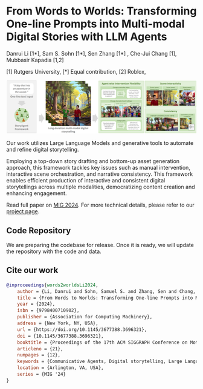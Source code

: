 # From Words to Worlds: Transforming One-line Prompts into Multi-modal Digital Stories with LLM Agents

Danrui Li [1*], Sam S. Sohn [1*], Sen Zhang [1*] , Che-Jui Chang [1], Mubbasir Kapadia [1,2]

[1] Rutgers University,
[*] Equal contribution,
[2] Roblox,

![Teaser](static\images\teaser.png)

Our work utilizes Large Language Models and generative tools to automate and refine digital storytelling.

Employing a top-down story drafting and bottom-up asset generation approach, this framework tackles key issues such as manual intervention, interactive scene orchestration, and narrative consistency. This framework enables efficient production of interactive and consistent digital storytellings across multiple modalities, democratizing content creation and enhancing engagement.

Read full paper on [MIG 2024](https://dl.acm.org/doi/10.1145/3677388.3696321).
For more technical details, please refer to our [project page](https://danruili.github.io/wordstoworlds/).

## Code Repository

We are preparing the codebase for release. Once it is ready, we will update the repository with the code and data.


## Cite our work
```bibtex
@inproceedings{words2worldsLi2024,
    author = {Li, Danrui and Sohn, Samuel S. and Zhang, Sen and Chang, Che-Jui and Kapadia, Mubbasir},
    title = {From Words to Worlds: Transforming One-line Prompts into Multi-modal Digital Stories with LLM Agents},
    year = {2024},
    isbn = {9798400710902},
    publisher = {Association for Computing Machinery},
    address = {New York, NY, USA},
    url = {https://doi.org/10.1145/3677388.3696321},
    doi = {10.1145/3677388.3696321},
    booktitle = {Proceedings of the 17th ACM SIGGRAPH Conference on Motion, Interaction, and Games},
    articleno = {21},
    numpages = {12},
    keywords = {Communicative Agents, Digital storytelling, Large Language Models},
    location = {Arlington, VA, USA},
    series = {MIG '24}
}

```